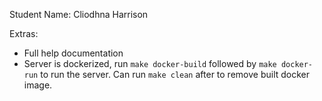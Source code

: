 Student Name: Cliodhna Harrison

Extras:
- Full help documentation
- Server is dockerized, run `make docker-build` followed by `make docker-run` to run the server. Can run `make clean` after to remove built docker image.
